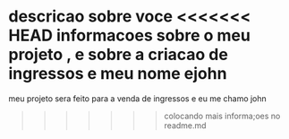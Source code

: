 descricao sobre voce 
<<<<<<< HEAD
informacoes sobre o meu projeto , e sobre a criacao de ingressos e meu nome  ejohn
=======
meu projeto sera feito para a venda de ingressos e eu me chamo john
>>>>>>> colocando mais informa;oes no readme.md
